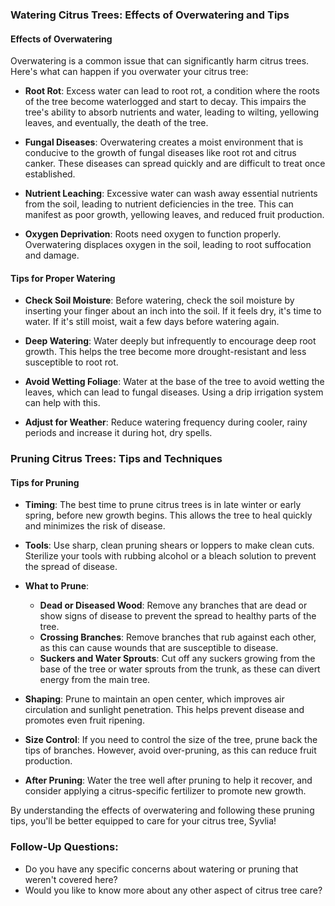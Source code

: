 ### Watering Citrus Trees: Effects of Overwatering and Tips

#### Effects of Overwatering

Overwatering is a common issue that can significantly harm citrus trees. Here's what can happen if you overwater your citrus tree:

- **Root Rot**: Excess water can lead to root rot, a condition where the roots of the tree become waterlogged and start to decay. This impairs the tree's ability to absorb nutrients and water, leading to wilting, yellowing leaves, and eventually, the death of the tree.

- **Fungal Diseases**: Overwatering creates a moist environment that is conducive to the growth of fungal diseases like root rot and citrus canker. These diseases can spread quickly and are difficult to treat once established.

- **Nutrient Leaching**: Excessive water can wash away essential nutrients from the soil, leading to nutrient deficiencies in the tree. This can manifest as poor growth, yellowing leaves, and reduced fruit production.

- **Oxygen Deprivation**: Roots need oxygen to function properly. Overwatering displaces oxygen in the soil, leading to root suffocation and damage.

#### Tips for Proper Watering

- **Check Soil Moisture**: Before watering, check the soil moisture by inserting your finger about an inch into the soil. If it feels dry, it's time to water. If it's still moist, wait a few days before watering again.

- **Deep Watering**: Water deeply but infrequently to encourage deep root growth. This helps the tree become more drought-resistant and less susceptible to root rot.

- **Avoid Wetting Foliage**: Water at the base of the tree to avoid wetting the leaves, which can lead to fungal diseases. Using a drip irrigation system can help with this.

- **Adjust for Weather**: Reduce watering frequency during cooler, rainy periods and increase it during hot, dry spells.

### Pruning Citrus Trees: Tips and Techniques

#### Tips for Pruning

- **Timing**: The best time to prune citrus trees is in late winter or early spring, before new growth begins. This allows the tree to heal quickly and minimizes the risk of disease.

- **Tools**: Use sharp, clean pruning shears or loppers to make clean cuts. Sterilize your tools with rubbing alcohol or a bleach solution to prevent the spread of disease.

- **What to Prune**:
  - **Dead or Diseased Wood**: Remove any branches that are dead or show signs of disease to prevent the spread to healthy parts of the tree.
  - **Crossing Branches**: Remove branches that rub against each other, as this can cause wounds that are susceptible to disease.
  - **Suckers and Water Sprouts**: Cut off any suckers growing from the base of the tree or water sprouts from the trunk, as these can divert energy from the main tree.

- **Shaping**: Prune to maintain an open center, which improves air circulation and sunlight penetration. This helps prevent disease and promotes even fruit ripening.

- **Size Control**: If you need to control the size of the tree, prune back the tips of branches. However, avoid over-pruning, as this can reduce fruit production.

- **After Pruning**: Water the tree well after pruning to help it recover, and consider applying a citrus-specific fertilizer to promote new growth.

By understanding the effects of overwatering and following these pruning tips, you'll be better equipped to care for your citrus tree, Syvlia!

### Follow-Up Questions:
- Do you have any specific concerns about watering or pruning that weren't covered here?
- Would you like to know more about any other aspect of citrus tree care?

